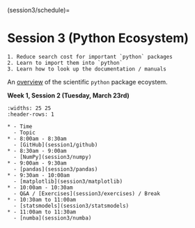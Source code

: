 (session3/schedule)=
# Session 3 (Python Ecosystem)

```{admonition} Aims & Outcomes:
1. Reduce search cost for important `python` packages
2. Learn to import them into `python`
3. Learn how to look up the documentation / manuals
```

An [overview](session3/overview) of the scientific `python`
package ecoystem.

**Week 1, Session 2 (Tuesday, March 23rd)**

```{list-table}
:widths: 25 25
:header-rows: 1

* - Time
  - Topic
* - 8:00am - 8:30am
  - [GitHub](session1/github)  
* - 8:30am - 9:00am
  - [NumPy](session3/numpy)
* - 9:00am - 9:30am
  - [pandas](session3/pandas)
* - 9:30am - 10:00am
  - [matplotlib](session3/matplotlib)
* - 10:00am - 10:30am
  - Q&A / [Exercises](session3/exercises) / Break
* - 10:30am to 11:00am
  - [statsmodels](session3/statsmodels)
* - 11:00am to 11:30am
  - [numba](session3/numba)
```